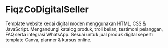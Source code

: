 # FiqzCoDigitalSeller
Template website kedai digital moden menggunakan HTML, CSS &amp; JavaScript. Mengandungi katalog produk, troli belian, testimoni pelanggan, FAQ serta integrasi WhatsApp. Sesuai untuk jual produk digital seperti template Canva, planner &amp; kursus online.

